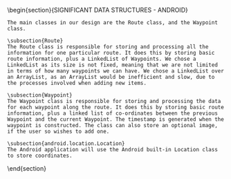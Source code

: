 \begin{section}{SIGNIFICANT DATA STRUCTURES - ANDROID}

    The main classes in our design are the Route class, and the Waypoint class. 

    \subsection{Route}
    The Route class is responsible for storing and processing all the information for one particular route. It does this by storing basic route information, plus a LinkedList of Waypoints. We chose a LinkedList as its size is not fixed, meaning that we are not limited in terms of how many waypoints we can have. We chose a LinkedList over an ArrayList, as an ArrayList would be inefficient and slow, due to the processes involved when adding new items.

    \subsection{Waypoint}
    The Waypoint class is responsible for storing and processing the data for each waypoint along the route. It does this by storing basic route information, plus a linked list of co-ordinates between the previous Waypoint and the current Waypoint. The timestamp is generated when the waypoint is constructed. The class can also store an optional image, if the user so wishes to add one.

    \subsection{android.location.Location}
    The Android application will use the Android built-in Location class to store coordinates.
\end{section}
